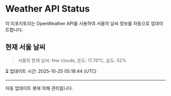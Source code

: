 
# Weather API Status

이 리포지토리는 OpenWeather API를 사용하여 서울의 날씨 정보를 자동으로 업데이트합니다.

## 현재 서울 날씨
> 서울의 현재 날씨: few clouds, 온도: 17.76°C, 습도: 52%

⏳ 업데이트 시간: 2025-10-25 05:18:44 (UTC)

---
자동 업데이트 봇에 의해 관리됩니다.
